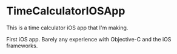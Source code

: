 # TimeCalculatorIOSApp
This is a time calculator iOS app that I'm making.

First iOS app. Barely any experience with Objective-C and the iOS frameworks.
